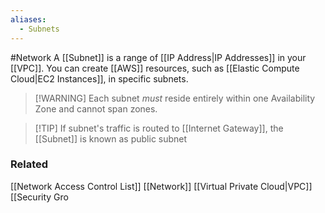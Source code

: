 ```yaml
---
aliases:
  - Subnets
---
```

#Network 
A [[Subnet]] is a range of [[IP Address|IP Addresses]] in your [[VPC]]. You can create [[AWS]] resources, such as [[Elastic Compute Cloud|EC2 Instances]], in specific subnets.

> [!WARNING] Each subnet *must* reside entirely within one Availability Zone and cannot span zones.

> [!TIP] If subnet's traffic is routed to [[Internet Gateway]], the [[Subnet]] is known as public subnet
### Related
[[Network Access Control List]]
[[Network]]
[[Virtual Private Cloud|VPC]]
[[Security Gro